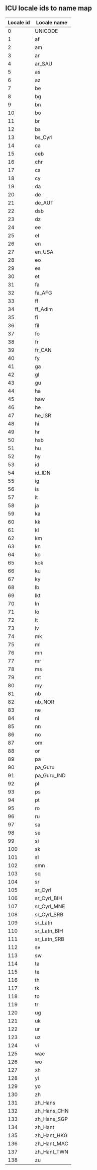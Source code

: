 <!-- Automatically generated by ICUCollationsMapSuite -->
## ICU locale ids to name map
| Locale id | Locale name |
| --------- | ----------- |
| 0 | UNICODE |
| 1 | af |
| 2 | am |
| 3 | ar |
| 4 | ar_SAU |
| 5 | as |
| 6 | az |
| 7 | be |
| 8 | bg |
| 9 | bn |
| 10 | bo |
| 11 | br |
| 12 | bs |
| 13 | bs_Cyrl |
| 14 | ca |
| 15 | ceb |
| 16 | chr |
| 17 | cs |
| 18 | cy |
| 19 | da |
| 20 | de |
| 21 | de_AUT |
| 22 | dsb |
| 23 | dz |
| 24 | ee |
| 25 | el |
| 26 | en |
| 27 | en_USA |
| 28 | eo |
| 29 | es |
| 30 | et |
| 31 | fa |
| 32 | fa_AFG |
| 33 | ff |
| 34 | ff_Adlm |
| 35 | fi |
| 36 | fil |
| 37 | fo |
| 38 | fr |
| 39 | fr_CAN |
| 40 | fy |
| 41 | ga |
| 42 | gl |
| 43 | gu |
| 44 | ha |
| 45 | haw |
| 46 | he |
| 47 | he_ISR |
| 48 | hi |
| 49 | hr |
| 50 | hsb |
| 51 | hu |
| 52 | hy |
| 53 | id |
| 54 | id_IDN |
| 55 | ig |
| 56 | is |
| 57 | it |
| 58 | ja |
| 59 | ka |
| 60 | kk |
| 61 | kl |
| 62 | km |
| 63 | kn |
| 64 | ko |
| 65 | kok |
| 66 | ku |
| 67 | ky |
| 68 | lb |
| 69 | lkt |
| 70 | ln |
| 71 | lo |
| 72 | lt |
| 73 | lv |
| 74 | mk |
| 75 | ml |
| 76 | mn |
| 77 | mr |
| 78 | ms |
| 79 | mt |
| 80 | my |
| 81 | nb |
| 82 | nb_NOR |
| 83 | ne |
| 84 | nl |
| 85 | nn |
| 86 | no |
| 87 | om |
| 88 | or |
| 89 | pa |
| 90 | pa_Guru |
| 91 | pa_Guru_IND |
| 92 | pl |
| 93 | ps |
| 94 | pt |
| 95 | ro |
| 96 | ru |
| 97 | sa |
| 98 | se |
| 99 | si |
| 100 | sk |
| 101 | sl |
| 102 | smn |
| 103 | sq |
| 104 | sr |
| 105 | sr_Cyrl |
| 106 | sr_Cyrl_BIH |
| 107 | sr_Cyrl_MNE |
| 108 | sr_Cyrl_SRB |
| 109 | sr_Latn |
| 110 | sr_Latn_BIH |
| 111 | sr_Latn_SRB |
| 112 | sv |
| 113 | sw |
| 114 | ta |
| 115 | te |
| 116 | th |
| 117 | tk |
| 118 | to |
| 119 | tr |
| 120 | ug |
| 121 | uk |
| 122 | ur |
| 123 | uz |
| 124 | vi |
| 125 | wae |
| 126 | wo |
| 127 | xh |
| 128 | yi |
| 129 | yo |
| 130 | zh |
| 131 | zh_Hans |
| 132 | zh_Hans_CHN |
| 133 | zh_Hans_SGP |
| 134 | zh_Hant |
| 135 | zh_Hant_HKG |
| 136 | zh_Hant_MAC |
| 137 | zh_Hant_TWN |
| 138 | zu |
